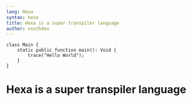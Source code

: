 ```yaml
---
lang: Hexa
syntax: hexa
title: Hexa is a super transpiler language
author: vsnthdev
---
```


```hexa
class Main {
    static public function main(): Void {
        trace("Hello World");
    }
}
```

# Hexa is a super transpiler language
